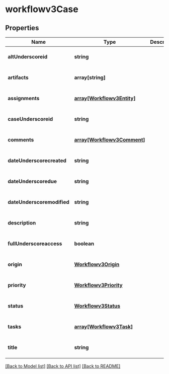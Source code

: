 # workflowv3Case

## Properties
Name | Type | Description | Notes
------------ | ------------- | ------------- | -------------
**altUnderscoreid** | **string** |  | [optional] [default to null]
**artifacts** | **array[string]** |  | [optional] [default to null]
**assignments** | [**array[Workflowv3Entity]**](Workflowv3Entity.md) |  | [optional] [default to null]
**caseUnderscoreid** | **string** |  | [optional] [default to null]
**comments** | [**array[Workflowv3Comment]**](Workflowv3Comment.md) |  | [optional] [default to null]
**dateUnderscorecreated** | **string** |  | [optional] [default to null]
**dateUnderscoredue** | **string** |  | [optional] [default to null]
**dateUnderscoremodified** | **string** |  | [optional] [default to null]
**description** | **string** |  | [optional] [default to null]
**fullUnderscoreaccess** | **boolean** |  | [optional] [default to null]
**origin** | [**Workflowv3Origin**](Workflowv3Origin.md) |  | [optional] [default to null]
**priority** | [**Workflowv3Priority**](Workflowv3Priority.md) |  | [optional] [default to null]
**status** | [**Workflowv3Status**](Workflowv3Status.md) |  | [optional] [default to null]
**tasks** | [**array[Workflowv3Task]**](Workflowv3Task.md) |  | [optional] [default to null]
**title** | **string** |  | [optional] [default to null]

[[Back to Model list]](../README.md#documentation-for-models) [[Back to API list]](../README.md#documentation-for-api-endpoints) [[Back to README]](../README.md)


